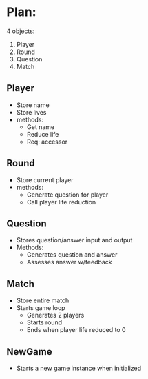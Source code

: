 # Plan:

4 objects:

1. Player
2. Round
3. Question
4. Match

## Player

- Store name
- Store lives
- methods:
  - Get name
  - Reduce life
  - Req: accessor

## Round

- Store current player
- methods:
  - Generate question for player
  - Call player life reduction

## Question

- Stores question/answer input and output
- Methods:
  - Generates question and answer
  - Assesses answer w/feedback

## Match

- Store entire match
- Starts game loop
  - Generates 2 players
  - Starts round
  - Ends when player life reduced to 0

## NewGame

- Starts a new game instance when initialized
